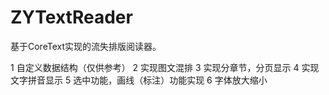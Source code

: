 # ZYTextReader
基于CoreText实现的流失排版阅读器。

1 自定义数据结构（仅供参考）
2 实现图文混排 
3 实现分章节，分页显示 
4 实现文字拼音显示 
5 选中功能，画线（标注）功能实现 
6 字体放大缩小

